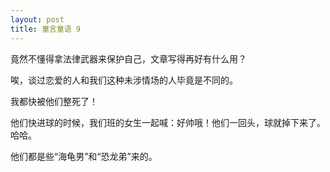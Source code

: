 ```yaml
---
layout: post
title: 童言童语 9
---
```


<p>竟然不懂得拿法律武器来保护自己，文章写得再好有什么用？</p>
<p>唉，谈过恋爱的人和我们这种未涉情场的人毕竟是不同的。</p>
<p>我都快被他们整死了！</p>
<p>他们快进球的时候，我们班的女生一起喊：好帅哦！他们一回头，球就掉下来了。哈哈。</p>
<p>他们都是些“海龟男”和“恐龙弟”来的。</p>
